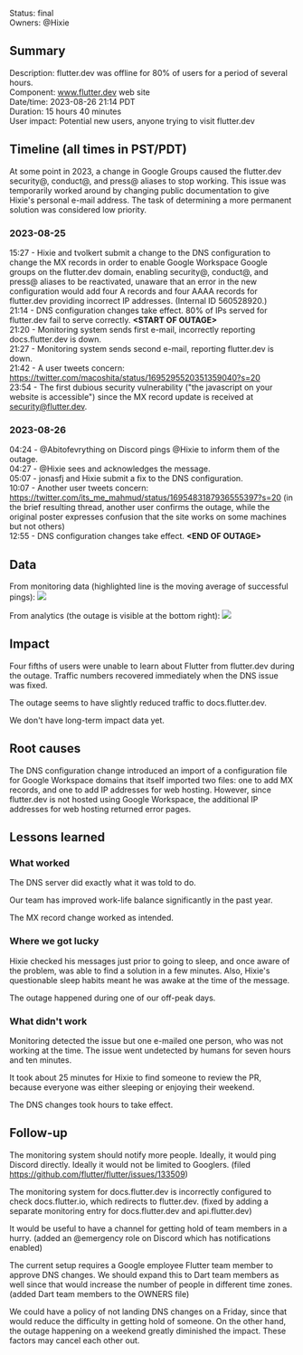 Status: final<br>
Owners: @Hixie

## Summary

Description: flutter.dev was offline for 80% of users for a period of several hours.<br>
Component: www.flutter.dev web site<br>
Date/time: 2023-08-26 21:14 PDT<br>
Duration: 15 hours 40 minutes<br>
User impact: Potential new users, anyone trying to visit flutter.dev

## Timeline (all times in PST/PDT)

At some point in 2023, a change in Google Groups caused the flutter.dev security@, conduct@, and press@ aliases to stop working. This issue was temporarily worked around by changing public documentation to give Hixie's personal e-mail address. The task of determining a more permanent solution was considered low priority.

### 2023-08-25

15:27 - Hixie and tvolkert submit a change to the DNS configuration to change the MX records in order to enable Google Workspace Google groups on the flutter.dev domain, enabling security@, conduct@, and press@ aliases to be reactivated, unaware that an error in the new configuration would add four A records and four AAAA records for flutter.dev providing incorrect IP addresses. (Internal ID 560528920.)<br>
21:14 - DNS configuration changes take effect. 80% of IPs served for flutter.dev fail to serve correctly. **&lt;START OF OUTAGE&gt;**<br>
21:20 - Monitoring system sends first e-mail, incorrectly reporting docs.flutter.dev is down.<br>
21:27 - Monitoring system sends second e-mail, reporting flutter.dev is down.<br>
21:42 - A user tweets concern: https://twitter.com/macoshita/status/1695295520351359040?s=20<br>
23:54 - The first dubious security vulnerability ("the javascript on your website is accessible") since the MX record update is received at security@flutter.dev.

### 2023-08-26

04:24 - @Abitofevrything on Discord pings @Hixie to inform them of the outage.<br>
04:27 - @Hixie sees and acknowledges the message.<br>
05:07 - jonasfj and Hixie submit a fix to the DNS configuration.<br>
10:07 - Another user tweets concern: https://twitter.com/its_me_mahmud/status/1695483187936555397?s=20 (in the brief resulting thread, another user confirms the outage, while the original poster expresses confusion that the site works on some machines but not others)<br>
12:55 - DNS configuration changes take effect. **&lt;END OF OUTAGE&gt;**

## Data
From monitoring data (highlighted line is the moving average of successful pings):
![](https://github.com/flutter/flutter/assets/551196/6fde84d6-922a-4536-8cd4-d5d5933078f5)

From analytics (the outage is visible at the bottom right):
![](https://github.com/flutter/flutter/assets/551196/cbbb6cde-9b65-45ec-9bd1-8adb169469e3)

## Impact

Four fifths of users were unable to learn about Flutter from flutter.dev during the outage. Traffic numbers recovered immediately when the DNS issue was fixed.

The outage seems to have slightly reduced traffic to docs.flutter.dev.

We don't have long-term impact data yet.

## Root causes

The DNS configuration change introduced an import of a configuration file for Google Workspace domains that itself imported two files: one to add MX records, and one to add IP addresses for web hosting. However, since flutter.dev is not hosted using Google Workspace, the additional IP addresses for web hosting returned error pages.

## Lessons learned

### What worked

The DNS server did exactly what it was told to do.

Our team has improved work-life balance significantly in the past year.

The MX record change worked as intended.

### Where we got lucky

Hixie checked his messages just prior to going to sleep, and once aware of the problem, was able to find a solution in a few minutes. Also, Hixie's questionable sleep habits meant he was awake at the time of the message.

The outage happened during one of our off-peak days.

### What didn't work

Monitoring detected the issue but one e-mailed one person, who was not working at the time. The issue went undetected by humans for seven hours and ten minutes.

It took about 25 minutes for Hixie to find someone to review the PR, because everyone was either sleeping or enjoying their weekend.

The DNS changes took hours to take effect.

## Follow-up

The monitoring system should notify more people. Ideally, it would ping Discord directly. Ideally it would not be limited to Googlers. (filed https://github.com/flutter/flutter/issues/133509)

The monitoring system for docs.flutter.dev is incorrectly configured to check docs.flutter.io, which redirects to flutter.dev. (fixed by adding a separate monitoring entry for docs.flutter.dev and api.flutter.dev)

It would be useful to have a channel for getting hold of team members in a hurry. (added an @emergency role on Discord which has notifications enabled)

The current setup requires a Google employee Flutter team member to approve DNS changes. We should expand this to Dart team members as well since that would increase the number of people in different time zones. (added Dart team members to the OWNERS file)

We could have a policy of not landing DNS changes on a Friday, since that would reduce the difficulty in getting hold of someone. On the other hand, the outage happening on a weekend greatly diminished the impact. These factors may cancel each other out.